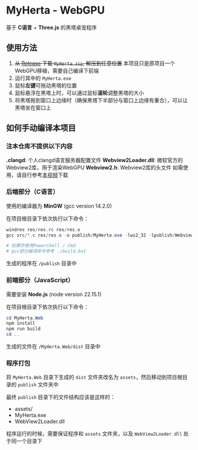 # MyHerta - WebGPU
基于 **C语言** + **Three.js** 的黑塔桌宠程序

## 使用方法
1. ~~从 [Release](https://github.com/SyrieYume/MyHerta/releases/latest) 下载 `MyHerta.zip`, 解压到任意位置~~ 本项目只是原项目一个WebGPU移植，需要自己编译下前端
2. 运行其中的 `MyHerta.exe`
3. 鼠标**左键**可拖动黑塔的位置
4. 鼠标悬浮在黑塔上时，可以通过鼠标**滚轮**调整黑塔的大小
5. 将黑塔拖到窗口上边缘时（确保黑塔下半部分与窗口上边缘有重合），可以让黑塔坐在窗口上

## 如何手动编译本项目
### 注本仓库不提供以下内容
**.clangd**: 个人clangd语言服务器配置文件
**Webview2Loader.dll**: 微软官方的Webview2库，用于渲染WebGPU
**Webview2.h**: Webview2库的头文件
如需使用，请自行参考[本视频](https://www.bilibili.com/video/BV1wBbCzEENM?spm_id_from=333.788.videopod.sections&vd_source=a6e9e72f334103d28476ce3f30850f61)下载

### 后端部分（C语言）
使用的编译器为 **MinGW** (gcc version 14.2.0)  

在项目根目录下依次执行以下命令：
```powershell
windres res/res.rc res/res.o
gcc src/*.c res/res.o -o publish/MyHerta.exe -lws2_32 -lpublish/Webview2Loader -lcomctl32 -lgdi32 -ldwmapi -L. -w -mwindows

# 如果你使用Powershell / Cmd
# gcc部分编译命令参考 ./build.bat
```
生成的程序在 `/publish` 目录中

### 前端部分（JavaScript）
需要安装 **Node.js** (node version 22.15.1)

在项目根目录下依次执行以下命令：
```powershell
cd MyHerta.Web
npm install
npm run build
cd ..
```
生成的文件在 `/MyHerta.Web/dist` 目录中

### 程序打包
将 `MyHerta.Web` 目录下生成的 `dist` 文件夹改名为 `assets`，然后移动到项目根目录的 `publish` 文件夹中

最终 `publish` 目录下的文件结构应该是这样的：

- assets/
- MyHerta.exe
- WebView2Loader.dll

程序运行的时候，需要保证程序和 `assets` 文件夹，以及 `WebView2Loader.dll` 处于同一个目录下